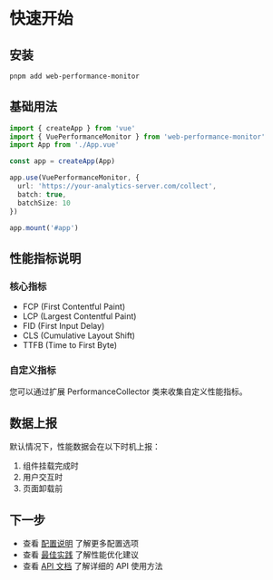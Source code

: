 # 快速开始

## 安装

```bash
pnpm add web-performance-monitor
```

## 基础用法

```typescript
import { createApp } from 'vue'
import { VuePerformanceMonitor } from 'web-performance-monitor'
import App from './App.vue'

const app = createApp(App)

app.use(VuePerformanceMonitor, {
  url: 'https://your-analytics-server.com/collect',
  batch: true,
  batchSize: 10
})

app.mount('#app')
```

## 性能指标说明

### 核心指标
- FCP (First Contentful Paint)
- LCP (Largest Contentful Paint)
- FID (First Input Delay)
- CLS (Cumulative Layout Shift)
- TTFB (Time to First Byte)

### 自定义指标
您可以通过扩展 PerformanceCollector 类来收集自定义性能指标。

## 数据上报

默认情况下，性能数据会在以下时机上报：
1. 组件挂载完成时
2. 用户交互时
3. 页面卸载前

## 下一步

- 查看 [配置说明](./configuration.md) 了解更多配置选项
- 查看 [最佳实践](./best-practices.md) 了解性能优化建议
- 查看 [API 文档](../api/README.md) 了解详细的 API 使用方法 